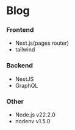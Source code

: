 # Blog

### Frontend

- Next.js(pages router)
- tailwind

### Backend

- NestJS
- GraphQL

### Other

- Node.js v22.2.0
- nodenv v1.5.0
